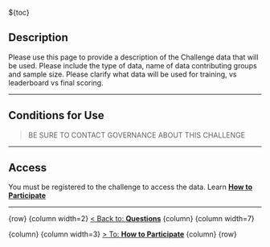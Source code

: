 
${toc}

## **Description**
Please use this page to provide a description of the Challenge data that will be used. Please include the type of data, name of data contributing groups and sample size. Please clarify what data will be used for training, vs leaderboard vs final scoring.

---

## **Conditions for Use**
> BE SURE TO CONTACT GOVERNANCE ABOUT THIS CHALLENGE

---

## **Access**

You must be registered to the challenge to access the data. Learn [**How to Participate**](#!Synapse:syn22277124/wiki/604827)

---

{row}
 {column width=2}
[< Back to: **Questions**](#!Synapse:syn22277124/wiki/604830)
 {column}
 {column width=7}

 {column}
 {column width=3} 
[> To: **How to Participate**](#!Synapse:syn22277124/wiki/604827)
 {column}
{row}

